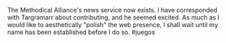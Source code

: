 The Methodical Alliance's news service now exists. I have corresponded with Targramarr about contributing, and he seemed excited. As much as I would like to aesthetically "polish" the web presence, I shall wait until my name has been established before I do so.
#juegos